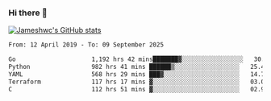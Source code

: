 ### Hi there 👋

[![Jameshwc's GitHub stats](https://github-readme-stats.vercel.app/api?username=jameshwc)](https://github.com/anuraghazra/github-readme-stats)

<!--START_SECTION:waka-->

```txt
From: 12 April 2019 - To: 09 September 2025

Go                     1,192 hrs 42 mins███████▓░░░░░░░░░░░░░░░░░   30.94 %
Python                 982 hrs 41 mins ██████▒░░░░░░░░░░░░░░░░░░   25.49 %
YAML                   568 hrs 29 mins ███▓░░░░░░░░░░░░░░░░░░░░░   14.74 %
Terraform              117 hrs 17 mins ▓░░░░░░░░░░░░░░░░░░░░░░░░   03.04 %
C                      112 hrs 51 mins ▓░░░░░░░░░░░░░░░░░░░░░░░░   02.93 %
```

<!--END_SECTION:waka-->